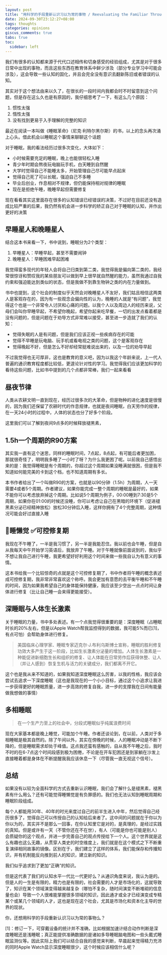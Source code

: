 ```yaml
---
layout: post
title: "用科学的手段重新认识习以为常的事物 / Reevaluating the Familiar Through a Scientific Lens"
date: 2024-09-30T23:12:27+08:00
tags: thoughts
categories: opinions
giscus_comments: true
tabs: true
toc:
  sidebar: left
---
```


我们有很多的认知都来源于代代口述相传和切身感受的经验组成，尤其是对于很多日常中出现的事物，而且这些东西在教育体系中鲜少涉及（部分专业学习中可能会涉及），这会导致一些认知的固化，并且会完全没有意识去翻新陈旧或者错误的认知。

其实对于这个想法由来以久了，在很长的一段时间内我都会时不时留意到这个问题，但是存在这么久也是有原因的，我仔细思考了一下，有这么几个原因：

1. 惯性太强
2. 惰性太强
3. 没有找到更易于入手理解的完整的知识

最近在阅读一本叫做《睡眠革命》（尼克·利特尔黑尔斯）的书，以上的念头再次涌上心头。借此机会以睡眠这个事情来聊聊这个话题

对于睡眠，我的看法经历过很多次变化，大体如下：

- 小时候需要充足的睡眠，晚上也能很轻松入睡
- 青少年时期会熬夜玩电脑玩手机，白天睡到自然醒
- 大学时觉得自己不能睡太多，开始管理自己尽可能早点起床
- 觉得自己死了可以长眠，强迫自己不多睡
- 毕业后创业，作息相对不规律，但仍能保持相对规律的睡眠
- 现在是拒绝午睡，晚睡早起但需要修复

现在看看其实这里面存在很多的认知错误已经错误的决策，不过好在目前还没有造成比较严重的后果，我仍然有机会进一步科学的矫正自己对于睡眠的认知，并作出更好的决策

## 早睡星人和晚睡星人

结合这本书来看一下，书中说到，睡眠分为2个类型：

1. 早睡星人：早睡早起，甚至不需要闹钟
2. 晚睡星人：早睡困难早起困难

我觉得蛮多现代的年轻人会将自己归类到第二类，我觉得我是偏向第二类的，我经常很惊讶和赞叹我的某些朋友可以做到早上很早就自然醒的能力，虽然我通过自我约束和强迫能达到类似的状态，但是我做不到靠生物钟之类的内在力量做到。

书中也提到，这个社会的制度似乎天然会对晚睡星人不友好，我们姑且相信这两类人是客观存在的，因为有一些观念会偏向性的认为，晚睡的人就是“有问题”，我觉得这个也是一个非常令人讨厌和心痛的问题。以我个人以及周边人的经历来说，父母们会叫你早睡早起，不希望你晚起，希望你起来吃早餐，一切的出发点看着都是没有问题的，但是问题在于劝导方式非常难以接受，甚至进一步造就了我们的认知：

- 觉得失眠的人是有问题，但是我们应该正视一些疾病存在的可能
- 觉得不早睡是玩电脑、玩手机或看电视之类的问题，这个是客观存在
- 觉得晚起不好，但是怎么不好却经常挺难说出来的，以及一位的劝导早起

不过我觉得也无可厚非，这也是教育的意义吧，因为以我这个年龄来说，上一代人普遍的通识教育程度都比较低，更遑论针对性的学习。我觉得我们应该更加科学的看待这些问题，比如书中提到的几个点都非常棒，我们一起来看看

## 昼夜节律

人类从农耕文明一直到现在，经历过很多次的大革命，但是物种的进化速度是很慢的，因为我们还保留了农耕时代的作息规律，也就是夜间睡眠，白天劳作的规律，在一天24小时的过程中，人体的状态也分了好多个阶段。

这里我们可以了解到夜间9点多的时候释放褪黑素，

## 1.5h一个周期的R90方案

其实我一直有这个迷思，同样的睡眠时间，7点起，8点起，有可能后者更加困，那就很奇怪了，明明我多睡了一小时了呀？为什么我更困了呢。以前我自己感悟出来的是：我觉得睡眠是有个周期的，你超过这个周期如果没睡满就很困，但是我不知道如何能完美的卡到这个档，也不知道周期有多长。

本书作者给出了一个叫做R90的方案，也就是以90分钟（1.5h）为周期，人一天需要4或者5个周期。作者建议，如果你能完成一整个周期的睡眠是最好的，如果不能你可以考虑放弃掉这个周期。比如说5个周期为例子，00:00睡到7:30是5个周期，如果你在01:00的时候还没睡，你可以考虑让自己在黑暗的环境下（促进褪黑素分泌已经精神放松）放松30分钟后入睡，这样你拥有了4个完整周期，这种情况可能会好过直接入睡

## 🚫睡懒觉 ✅可控修复期

我现在不午睡了，一半是我习惯了，另一半是我能忍住。我以前也会午睡，但是自从我每天中午开始学习英语后，我放弃了午睡。对于午睡就像前面说到的，我似乎不想让我自己进行午睡，我更希望好好利用这个时间来做一些我自认为有意义的事情。

这本书给我一个比较惊奇的点就是这个可控修复期了，书中作者将午睡的概念表述成可控修复期，我非常非常喜欢这个称呼。我会更加有意愿的去平衡午睡和不午睡的时间，因为如果我希望自己的身体能保持健康，我应该至少空出一点点时间让身体进行修复（比让自己睡一会来得更能接受）。

## 深睡眠与人体生长激素

关于睡眠的力量，书中多处表述。有一个点我觉得很重要的是：深度睡眠（占睡眠时长的20%左右，但是以Apple Watch帮我监控得到的数据，我可能5%而已[1]，有点可怕）会帮助身体进行修复。

> 美国临床心理学家、睡眠专家迈克尔·J.布利乌斯博士宣称，睡眠的胜利修复功效大多产生于这一阶段，比如生长激素分泌量的增加。人体生长激素是一种能促进新细胞生长和组织的修复、让人体能在日常劳作后获得休整、让人（并让人感到）恢复生机与活力的关键成分，我们都离不开它。

这个也是我从来不知道的，如果我知道深度睡眠这么厉害，以我的性格，我应该会尝试去追求一下深度睡眠（这也是我现在的一个小小目标，通过这个小追求让我进一步获得更好的睡眠质量，进一步高效的修复自我，进一步的支撑我在日间有能量做我想做的事情）

## 多相睡眠

> 在一个生产力至上的社会中，分段式睡眠似乎纯属浪费时间

现在大家基本都是晚上睡觉，可能加个午睡。作者还谈论到，在以前，人类对于多相睡眠是极其自然的。除了午间以外，其实在傍晚的时候，人的睡眠冲动是不断下降的，但是睡眠需求却处于峰值。这点我还蛮有感触的，自从我不午睡之后，我时不时的在6-7点这个时间段感到极为困倦，不论是在开车犯困还是到家躺在沙发上直接睡着都是身体在不断提醒我我应该休息一下（尽管我一直无视这个信号）。

## 总结

如果没有以较为全面科学的方式去重新认识睡眠，我们会了解什么是褪黑素，褪黑素有什么用么？还有可能觉得睡懒觉是有负罪感的。我们也无法认知到睡眠周期和睡眠阶段组成。

每个人都能用30年、40年的时光来度过自己的前半生进入中年，然后觉得自己经历很多了，觉得自己可以传授自己的认知给后来者了。这中间的问题就在于你以为你以为的，其实并不是那么一回事，在你认知里它是对的，是真理的，是经过实践的真知。但是或许有一天（不管你还在不在世），有人（可能是你也可能是别人）会质疑你的这个观点，并进一步完善自己的观点传授给下一个人。这个世界就是这么有趣也这么无趣，从贯穿人类史的时空维度上，我们就是在这个模式之下不断重复演绎相同故事的镜像。区别在于，我们建立了这样的体系，我们能保存和传播知识，并有机制能反向推到前人的知识，建立新的知识。

我们似乎追求到了更加“正确”的知识。

但是这代表了我们的认知水平一代比一代更好么？从通识角度来说，我认为是的。但是人的一生是有限的，精力也是有限的，社会需要的人才是市场化的，这就导致了，知识在某个领域演变得越来越复杂（哪怕不复杂，随时间演变不断堆砌的信息量也会）导致一个人很难能掌握很多领域的知识，因此通才或全才已经演变成专精某个或某几个领域的人才，这也是现在这个社会，尤其是市场化和资本化主导的世界的现状。

你，还想用科学的手段重新认识习以为常的事物么？

[1]：修订一下，可穿戴设备的统计并不准确，比如根据加速计结合动作判断是深度睡眠还是浅睡眠；真正能提供准确数据的是诸如多导睡眠脑电图和一些头戴式睡眠监测仪等。因此实际上我们可以结合自我的感觉来判断，早晨起来觉得精力充沛的同时Apple Watch显示深度睡眠很少，这个时候应该相信什么呢？
